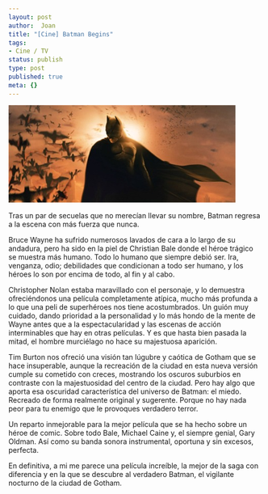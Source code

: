 ```yaml
---
layout: post
author:  Joan
title: "[Cine] Batman Begins"
tags:
- Cine / TV
status: publish
type: post
published: true
meta: {}
---
```

<img src="../images_posts/batman.jpg" alt="Batman Begins" class="center noborder"/>

Tras un par de secuelas que no merecían llevar su nombre, Batman regresa a la escena con más fuerza que nunca.

Bruce Wayne ha sufrido numerosos lavados de cara a lo largo de su andadura, pero ha sido en la piel de Christian Bale donde el héroe trágico se muestra más humano. Todo lo humano que siempre debió ser. Ira, venganza, odio; debilidades que condicionan a todo ser humano, y los héroes lo son por encima de todo, al fin y al cabo.

Christopher Nolan estaba maravillado con el personaje, y lo demuestra ofreciéndonos una película completamente atípica, mucho más profunda a lo que una peli de superhéroes nos tiene acostumbrados. Un guión muy cuidado, dando prioridad a la personalidad y lo más hondo de la mente de Wayne antes que a la espectacularidad y las escenas de acción interminables que hay en otras películas. Y es que hasta bien pasada la mitad, el hombre murciélago no hace su majestuosa aparición.

Tim Burton nos ofreció una visión tan lúgubre y caótica de Gotham que se hace insuperable, aunque la recreación de la ciudad en esta nueva versión cumple su cometido con creces, mostrando los oscuros suburbios en contraste con la majestuosidad del centro de la ciudad. Pero hay algo que aporta esa oscuridad característica del universo de Batman: el miedo. Recreado de forma realmente original y sugerente. Porque no hay nada peor para tu enemigo que le provoques verdadero terror.

Un reparto inmejorable para la mejor película que se ha hecho sobre un héroe de comic. Sobre todo Bale, Michael Caine y, el siempre genial, Gary Oldman. Así como su banda sonora instrumental, oportuna y sin excesos, perfecta.

En definitiva, a mi me parece una película increíble, la mejor de la saga con diferencia y en la que se descubre al verdadero Batman, el vigilante nocturno de la ciudad de Gotham.
